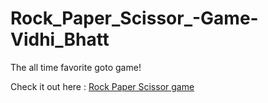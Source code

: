 # Rock_Paper_Scissor_-Game-Vidhi_Bhatt
The all time favorite goto game!

Check it out here : <a href="vidhis-rock-paper-scissors.netlify.app"> Rock Paper Scissor game </a>
